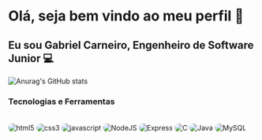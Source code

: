 # Olá, seja bem vindo ao meu perfil 🚀
## Eu sou Gabriel Carneiro, Engenheiro de Software Junior 💻
![Anurag's GitHub stats](https://github-readme-stats.vercel.app/api?username=Erudhir101&show_icons=true&theme=dracula&border_radius=20&include_all_commits=true&count_private=true)


### Tecnologias e Ferramentas

<div style="display: inline_block">
<br>
<img align="center" alt="html5" src="https://img.shields.io/badge/HTML5-E34F26?style=for-the-badge&logo=html5&logoColor=white"style="border-radius: 20px;">
<img align="center" alt="css3" src="https://img.shields.io/badge/CSS3-1572B6?style=for-the-badge&logo=css3&logoColor=white"style="border-radius: 20px;">
<img align="center" alt="javascript" src="https://img.shields.io/badge/JavaScript-323330?style=for-the-badge&logo=javascript&logoColor=F7DF1E"style="border-radius: 20px;">
<img align="center" alt="NodeJS" src="https://img.shields.io/badge/Node.js-43853D?style=for-the-badge&logo=node.js&logoColor=white"style="border-radius: 20px;">
<img align="center" alt="Express" src="https://img.shields.io/badge/Express.js-404D59?style=for-the-badge"style="border-radius: 20px;">
<img align="center" alt="C" src="https://img.shields.io/badge/C-00599C?style=for-the-badge&logo=c&logoColor=white"style="border-radius: 20px;">
<img align="center" alt="Java" src="https://img.shields.io/badge/Java-ED8B00?style=for-the-badge&logo=java&logoColor=white"style="border-radius: 20px;">
<img align="center" alt="MySQL" src="https://img.shields.io/badge/MySQL-00000F?style=for-the-badge&logo=mysql&logoColor=white"style="border-radius: 20px;">
</div>
